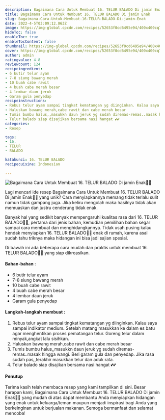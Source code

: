```yaml
---
description: Bagaimana Cara Untuk Membuat 16. TELUR BALADO Di jamin Enak"
title: Bagaimana Cara Untuk Membuat 16. TELUR BALADO Di jamin Enak
slug: Bagaimana-Cara-Untuk-Membuat-16-TELUR-BALADO-Di-jamin-Enak
date: 2022-4-5T03:09:12.063Z
image: https://img-global.cpcdn.com/recipes/52653f0cd6495e94/400x400cq70/photo.jpg
hideToc: false
enableToc: true
enableTocContent: false
thumbnail: https://img-global.cpcdn.com/recipes/52653f0cd6495e94/400x400cq70/photo.jpg
cover: https://img-global.cpcdn.com/recipes/52653f0cd6495e94/400x400cq70/photo.jpg
author: admin
ratingvalue: 4.8
reviewcount: 124
recipeingredient:
- 6 butir telur ayam
- 7-8 siung bawang merah
- 10 buah cabe rawit
- 4 buah cabe merah besar
- 4 lembar daun jeruk
- Garam gula penyedap
recipeinstructions:
- Rebus telur ayam sampai tingkat kematangan yg diinginkan. Kalau saya sampai indikator medium. Setelah matang masukkan ke dalam es batu agar menghentikan proses pematangan telur. Goreng telur dalam minyak,angkat lalu sisihkan.
- Haluskan bawang merah,cabe rawit dan cabe merah besar
- Tumis bumbu halus,,masukkn daun jeruk yg sudah diremas-remas..masak hingga wangi. Beri garam gula dan penyedap. Jika rasa sudah pas,,terakhir masukkan telur dan aduk rata.
- Telur balado siap disajikan bersama nasi hangat 💕💕
categories:
- Resep

tags:
- 16.
- TELUR
- BALADO

katakunci: 16. TELUR BALADO
recipecuisine: Indonesian

---
```


![Bagaimana Cara Untuk Membuat 16. TELUR BALADO Di jamin Enak👩‍🍳](https://img-global.cpcdn.com/recipes/52653f0cd6495e94/400x400cq70/photo.jpg)

Lagi mencari ide resep Bagaimana Cara Untuk Membuat 16. TELUR BALADO Di jamin Enak👩‍🍳 yang unik? Cara menyiapkannya memang tidak terlalu sulit namun tidak gampang juga. Jika keliru mengolah maka hasilnya tidak akan memuaskan dan justru cenderung tidak enak.

Banyak hal yang sedikit banyak mempengaruhi kualitas rasa dari 16. TELUR BALADO👩‍🍳, pertama dari jenis bahan, kemudian pemilihan bahan segar sampai cara membuat dan menghidangkannya. Tidak usah pusing kalau hendak menyiapkan 16. TELUR BALADO👩‍🍳 enak di rumah, karena asal sudah tahu triknya maka hidangan ini bisa jadi sajian spesial.

Di bawah ini ada beberapa cara mudah dan praktis untuk membuat 16. TELUR BALADO👩‍🍳 yang siap dikreasikan.

<!--inarticleads1-->

#### Bahan-bahan :

- 6 butir telur ayam
- 7-8 siung bawang merah
- 10 buah cabe rawit
- 4 buah cabe merah besar
- 4 lembar daun jeruk
- Garam gula penyedap

<!--inarticleads2-->

#### Langkah-langkah membuat :

1. Rebus telur ayam sampai tingkat kematangan yg diinginkan. Kalau saya sampai indikator medium. Setelah matang masukkan ke dalam es batu agar menghentikan proses pematangan telur. Goreng telur dalam minyak,angkat lalu sisihkan.
1. Haluskan bawang merah,cabe rawit dan cabe merah besar
1. Tumis bumbu halus,,masukkn daun jeruk yg sudah diremas-remas..masak hingga wangi. Beri garam gula dan penyedap. Jika rasa sudah pas,,terakhir masukkan telur dan aduk rata.
1. Telur balado siap disajikan bersama nasi hangat 💕💕

#### Penutup

Terima kasih telah membaca resep yang kami tampilkan di sini. Besar harapan kami, Bagaimana Cara Untuk Membuat 16. TELUR BALADO Di jamin Enak👩‍🍳 yang mudah di atas dapat membantu Anda menyiapkan hidangan yang enak untuk keluarga/teman maupun menjadi inspirasi bagi Anda yang berkeinginan untuk berjualan makanan. Semoga bermanfaat dan selamat mencoba!